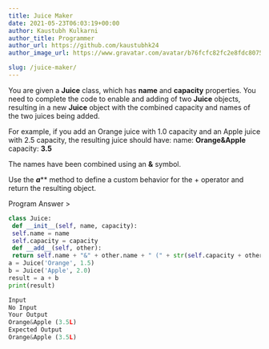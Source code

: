 ```yaml
---
title: Juice Maker
date: 2021-05-23T06:03:19+00:00
author: Kaustubh Kulkarni
author_title: Programmer
author_url: https://github.com/kaustubhk24
author_image_url: https://www.gravatar.com/avatar/b76fcfc82fc2e8fdc8075636f1735f61?s=200

slug: /juice-maker/
---
```

 

You are given a **Juice** class, which has **name** and **capacity** properties. 
You need to complete the code to enable and adding of two **Juice** objects, resulting in a new **Juice** object with the combined capacity and names of the two juices being added. 
 
For example, if you add an Orange juice with 1.0 capacity and an Apple juice with 2.5 capacity, the resulting juice should have: 
name: **Orange&Apple** 
capacity: **3.5** 
 
The names have been combined using an **&** symbol.



 Use the ___a___** method to define a custom behavior for the + operator and return the resulting object.
 




Program Answer >

```python title="file.py"
class Juice:
 def __init__(self, name, capacity):
 self.name = name
 self.capacity = capacity
 def __add__(self, other):
 return self.name + "&" + other.name + " (" + str(self.capacity + other.capacity) + "L)"
a = Juice('Orange', 1.5)
b = Juice('Apple', 2.0)
result = a + b
print(result)
```

```python title="Output"
Input
No Input
Your Output
Orange&Apple (3.5L)
Expected Output
Orange&Apple (3.5L)
```